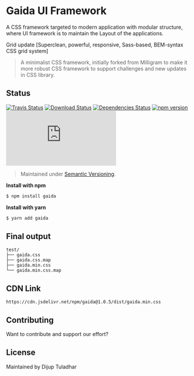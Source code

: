 Gaida UI Framework
=========

A CSS framework targeted to modern application with modular structure, where UI framework is to maintain the Layout of the applications.

Grid update [Superclean, powerful, responsive, Sass-based, BEM-syntax CSS grid system]

> A minimalist CSS framework, initially forked from Milligram to make it more robust CSS framework to support challenges and new updates in CSS library.

## Status

[![Travis Status](https://travis-ci.org/dezudas/gaida.svg?branch=master)](https://travis-ci.org/dezudas/gaida.svg?branch=master)
[![Download Status](https://img.shields.io/npm/dt/gaida.svg)](https://www.npmjs.com/package/gaida)
[![Dependencies Status](https://david-dm.org/dezudas/gaida.svg)](https://david-dm.org/dezudas/gaida)
[![npm version](https://badge.fury.io/js/gaida.svg)](https://badge.fury.io/js/gaida)
[![CSS gzip size](http://img.badgesize.io/dezudas/gaida/master/test/gaida.min.css?compression=gzip&label=CSS+gzip+size)](https://github.com/dezudas/gaida/tree/master/test/gaida.min.css)

>Maintained under [Semantic Versioning](https://semver.org/).

**Install with npm**

```sh
$ npm install gaida
```

**Install with yarn**

```sh
$ yarn add gaida
```
## Final output

```
test/
├── gaida.css
├── gaida.css.map
├── gaida.min.css
└── gaida.min.css.map
```

## CDN Link

```
https://cdn.jsdelivr.net/npm/gaida@1.0.5/dist/gaida.min.css
```

## Contributing

Want to contribute and support our effort?

## License

Maintained by Dijup Tuladhar
